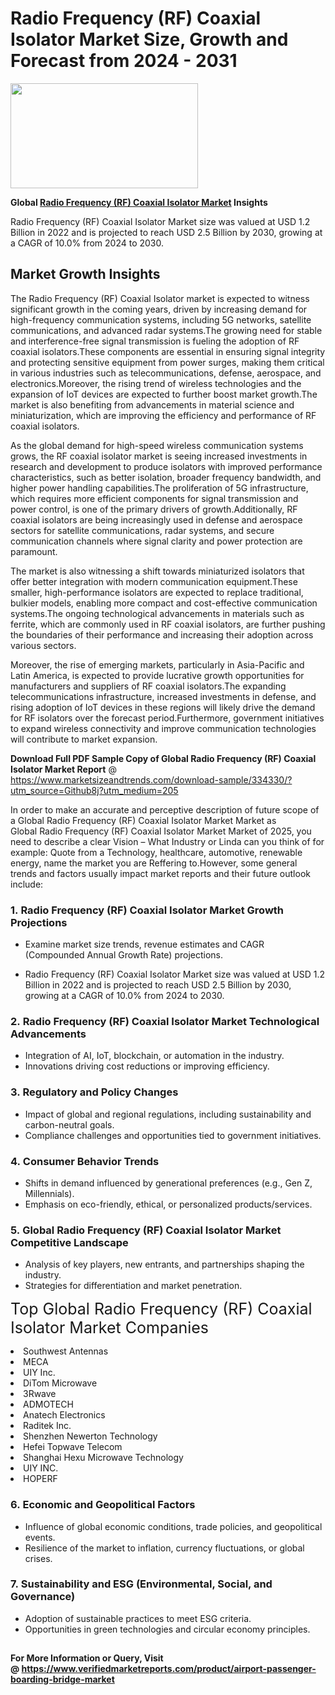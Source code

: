<H1>Radio Frequency (RF) Coaxial Isolator Market Size, Growth and Forecast from 2024 - 2031</H1><img class="aligncenter size-medium wp-image-584254" src="https://thirdeyenews.in/wp-content/uploads/2024/09/Global-Market-Research-300x168.jpeg" alt="" width="300" height="168" /><p><strong>Global&nbsp;<a href="https://www.marketsizeandtrends.com/download-sample/334330/?utm_source=Github8j?utm_medium=205">Radio Frequency (RF) Coaxial Isolator Market</a> Insights</strong></p><p>Radio Frequency (RF) Coaxial Isolator Market size was valued at USD 1.2 Billion in 2022 and is projected to reach USD 2.5 Billion by 2030, growing at a CAGR of 10.0% from 2024 to 2030.</p><p><h2>Market Growth Insights</h2> <p>The Radio Frequency (RF) Coaxial Isolator market is expected to witness significant growth in the coming years, driven by increasing demand for high-frequency communication systems, including 5G networks, satellite communications, and advanced radar systems.The growing need for stable and interference-free signal transmission is fueling the adoption of RF coaxial isolators.These components are essential in ensuring signal integrity and protecting sensitive equipment from power surges, making them critical in various industries such as telecommunications, defense, aerospace, and electronics.Moreover, the rising trend of wireless technologies and the expansion of IoT devices are expected to further boost market growth.The market is also benefiting from advancements in material science and miniaturization, which are improving the efficiency and performance of RF coaxial isolators.</p> <p>As the global demand for high-speed wireless communication systems grows, the RF coaxial isolator market is seeing increased investments in research and development to produce isolators with improved performance characteristics, such as better isolation, broader frequency bandwidth, and higher power handling capabilities.The proliferation of 5G infrastructure, which requires more efficient components for signal transmission and power control, is one of the primary drivers of growth.Additionally, RF coaxial isolators are being increasingly used in defense and aerospace sectors for satellite communications, radar systems, and secure communication channels where signal clarity and power protection are paramount.</p> <p>The market is also witnessing a shift towards miniaturized isolators that offer better integration with modern communication equipment.These smaller, high-performance isolators are expected to replace traditional, bulkier models, enabling more compact and cost-effective communication systems.The ongoing technological advancements in materials such as ferrite, which are commonly used in RF coaxial isolators, are further pushing the boundaries of their performance and increasing their adoption across various sectors.</p> <p>Moreover, the rise of emerging markets, particularly in Asia-Pacific and Latin America, is expected to provide lucrative growth opportunities for manufacturers and suppliers of RF coaxial isolators.The expanding telecommunications infrastructure, increased investments in defense, and rising adoption of IoT devices in these regions will likely drive the demand for RF isolators over the forecast period.Furthermore, government initiatives to expand wireless connectivity and improve communication technologies will contribute to market expansion.</p> <p><span class=""><strong>Download Full PDF Sample Copy of Global Radio Frequency (RF) Coaxial Isolator Market Report</strong> @ <a href="https://www.marketsizeandtrends.com/download-sample/334330/?utm_source=Github8j?utm_medium=205" target="_blank">https://www.marketsizeandtrends.com/download-sample/334330/?utm_source=Github8j?utm_medium=205</a></span></p><p>In order to make an accurate and perceptive description of future scope of a Global&nbsp;Radio Frequency (RF) Coaxial Isolator Market Market as Global&nbsp;Radio Frequency (RF) Coaxial Isolator Market Market of 2025, you need to describe a clear Vision &ndash; What Industry or Linda can you think of for example: Quote from a Technology, healthcare, automotive, renewable energy, name the market you are Reffering to.However, some general trends and factors usually impact market reports and their future outlook include:</p><h3>1.&nbsp;<strong>Radio Frequency (RF) Coaxial Isolator Market Growth Projections</strong></h3><ul><li>Examine market size trends, revenue estimates and CAGR (Compounded Annual Growth Rate) projections.</li><li><p>Radio Frequency (RF) Coaxial Isolator Market size was valued at USD 1.2 Billion in 2022 and is projected to reach USD 2.5 Billion by 2030, growing at a CAGR of 10.0% from 2024 to 2030.</p></li></ul><h3>2.&nbsp;<strong>Radio Frequency (RF) Coaxial Isolator Market Technological Advancements</strong></h3><ul><li>Integration of AI, IoT, blockchain, or automation in the industry.</li><li>Innovations driving cost reductions or improving efficiency.</li></ul><h3>3.&nbsp;<strong>Regulatory and Policy Changes</strong></h3><ul><li>Impact of global and regional regulations, including sustainability and carbon-neutral goals.</li><li>Compliance challenges and opportunities tied to government initiatives.</li></ul><h3>4.&nbsp;<strong>Consumer Behavior Trends</strong></h3><ul><li>Shifts in demand influenced by generational preferences (e.g., Gen Z, Millennials).</li><li>Emphasis on eco-friendly, ethical, or personalized products/services.</li></ul><h3>5.&nbsp;<strong>Global Radio Frequency (RF) Coaxial Isolator Market Competitive Landscape</strong></h3><ul><li>Analysis of key players, new entrants, and partnerships shaping the industry.</li><li>Strategies for differentiation and market penetration.</li></ul><p data-pm-slice="1 1 []"><span style="color: inherit; font-family: inherit; font-size: 25px;">Top Global Radio Frequency (RF) Coaxial Isolator Market Companies</span></p><div class="" data-test-id=""><p><li>Southwest Antennas</li><li> MECA</li><li> UIY Inc.</li><li> DiTom Microwave</li><li> 3Rwave</li><li> ADMOTECH</li><li> Anatech Electronics</li><li> Raditek Inc.</li><li> Shenzhen Newerton Technology</li><li> Hefei Topwave Telecom</li><li> Shanghai Hexu Microwave Technology</li><li> UIY INC.</li><li> HOPERF</li></p></div><h3>6.&nbsp;<strong>Economic and Geopolitical Factors</strong></h3><ul><li>Influence of global economic conditions, trade policies, and geopolitical events.</li><li>Resilience of the market to inflation, currency fluctuations, or global crises.</li></ul><h3>7.&nbsp;<strong>Sustainability and ESG (Environmental, Social, and Governance)</strong></h3><ul><li>Adoption of sustainable practices to meet ESG criteria.</li><li>Opportunities in green technologies and circular economy principles.</li></ul><h2><strong style="font-size: 14px;">For More Information or Query, Visit @&nbsp;</strong><a style="background-color: #ffffff; font-size: 14px;" href="https://www.marketsizeandtrends.com/report/radio-frequency-rf-coaxial-isolator-market/" target="_blank">https://www.verifiedmarketreports.com/product/airport-passenger-boarding-bridge-market</a></h2>